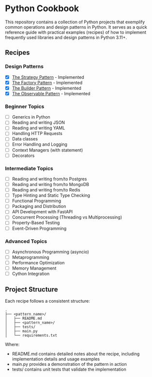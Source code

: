 # Python Cookbook

This repository contains a collection of Python projects that exemplify common operations and design patterns in Python. It serves as a quick reference guide with practical examples (recipes) of how to implement frequently used libraries and design patterns in Python 3.11+.

## Recipes

### Design Patterns
- [x] [The Strategy Pattern](./strategy_pattern/README.md) - Implemented
- [x] [The Factory Pattern](./factory_pattern/README.md) - Implemented
- [x] [The Builder Pattern](./builder_pattern/README.md) - Implemented
- [x] [The Observable Pattern](./observable_pattern/README.md) - Implemented

### Beginner Topics
- [ ] Generics in Python
- [ ] Reading and writing JSON
- [ ] Reading and writing YAML
- [ ] Handling HTTP Requests
- [ ] Data classes
- [ ] Error Handling and Logging
- [ ] Context Managers (with statement)
- [ ] Decorators

### Intermediate Topics
- [ ] Reading and writing from/to Postgres
- [ ] Reading and writing from/to MongoDB
- [ ] Reading and writing from/to Redis
- [ ] Type Hinting and Static Type Checking
- [ ] Functional Programming
- [ ] Packaging and Distribution
- [ ] API Development with FastAPI
- [ ] Concurrent Processing (Threading vs Multiprocessing)
- [ ] Property-Based Testing
- [ ] Event-Driven Programming

### Advanced Topics
- [ ] Asynchronous Programming (asyncio)
- [ ] Metaprogramming
- [ ] Performance Optimization
- [ ] Memory Management
- [ ] Cython Integration

## Project Structure

Each recipe follows a consistent structure:

```
.
├── <pattern_name>/
│   ├── README.md
│   ├── <pattern_name>/
│   ├── tests/
│   ├── main.py
│   └── requirements.txt
```

Where:
- README.md contains detailed notes about the recipe, including implementation details and usage examples
- main.py provides a demonstration of the pattern in action
- tests/ contains unit tests that validate the implementation
